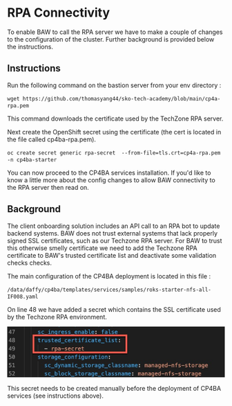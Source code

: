 # RPA Connectivity

To enable BAW to call the RPA server we have to make a couple of changes to the configuration of the cluster. Further 
background is provided below the instructions.

## Instructions

Run the following command on the bastion server from your env directory :

```commandline
wget https://github.com/thomasyang44/sko-tech-academy/blob/main/cp4a-rpa.pem
```
This command downloads the certificate used by the TechZone RPA server.

Next create the OpenShift secret using the certificate (the cert is located in the file called cp4ba-rpa.pem). 
```commandline
oc create secret generic rpa-secret  --from-file=tls.crt=cp4a-rpa.pem -n cp4ba-starter
```

You can now proceed to the CP4BA services installation. If you'd like to know a little more about the config changes
to allow BAW connectivity to the RPA server then read on.


## Background

The client onboarding solution includes an API call to an RPA bot to update backend systems. BAW does not trust 
external systems that lack properly signed SSL certificates, such as our Techzone RPA server. For BAW to trust 
this otherwise smelly certificate we need to add the Techzone RPA certificate to BAW's trusted certificate list
and deactivate some validation checks checks. 

The main configuration of the CP4BA deployment is located in this file :

```commandline
/data/daffy/cp4ba/templates/services/samples/roks-starter-nfs-all-IF008.yaml
```


On line 48 we have added a secret which contains the SSL certificate used by the Techzone RPA environment.

 ![pull secret](./images/rpa_secret.jpg)
 
This secret needs to be created manually before the deployment of CP4BA services (see instructions above). 